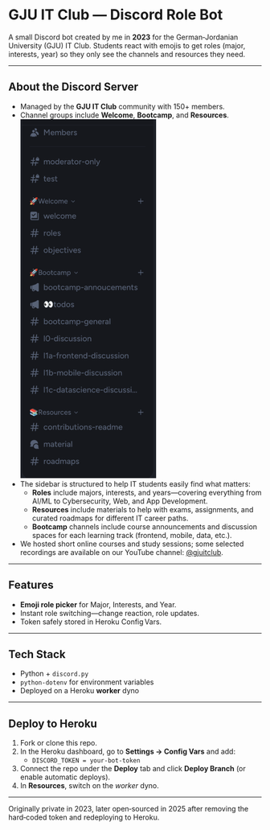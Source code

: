 # GJU IT Club — Discord Role Bot

A small Discord bot created by me in **2023** for the German‑Jordanian University (GJU) IT Club. Students react with emojis to get roles (major, interests, year) so they only see the channels and resources they need.

---

## About the Discord Server

- Managed by the **GJU IT Club** community with 150+ members.
- Channel groups include **Welcome**, **Bootcamp**, and **Resources**.
![Sidebar screenshot showing Discord channel layout](discord-sidebar.png)
- The sidebar is structured to help IT students easily find what matters:
  - **Roles** include majors, interests, and years—covering everything from AI/ML to Cybersecurity, Web, and App Development.
  - **Resources** include materials to help with exams, assignments, and curated roadmaps for different IT career paths.
  - **Bootcamp** channels include course announcements and discussion spaces for each learning track (frontend, mobile, data, etc.).
- We hosted short online courses and study sessions; some selected recordings are available on our YouTube channel: [@gjuitclub](https://www.youtube.com/@gjuitclub).

---

## Features

- **Emoji role picker** for Major, Interests, and Year.
- Instant role switching—change reaction, role updates.
- Token safely stored in Heroku Config Vars.

---

## Tech Stack

- Python + `discord.py`
- `python-dotenv` for environment variables
- Deployed on a Heroku **worker** dyno

---

## Deploy to Heroku

1. Fork or clone this repo.
2. In the Heroku dashboard, go to **Settings → Config Vars** and add:
   - `DISCORD_TOKEN = your‑bot‑token`
3. Connect the repo under the **Deploy** tab and click **Deploy Branch** (or enable automatic deploys).
4. In **Resources**, switch on the *worker* dyno.

---

Originally private in 2023, later open‑sourced in 2025 after removing the hard‑coded token and redeploying to Heroku.

